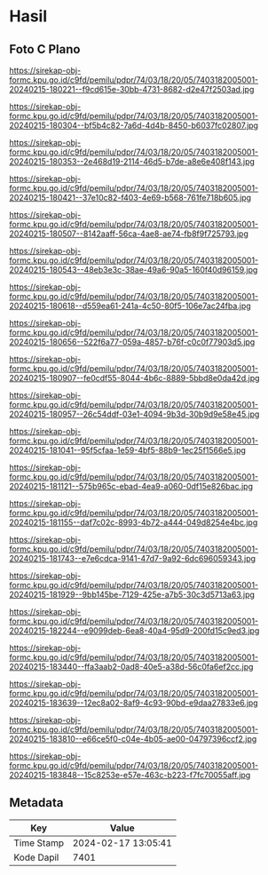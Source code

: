 # Hasil

## Foto C Plano

https://sirekap-obj-formc.kpu.go.id/c9fd/pemilu/pdpr/74/03/18/20/05/7403182005001-20240215-180221--f9cd615e-30bb-4731-8682-d2e47f2503ad.jpg

https://sirekap-obj-formc.kpu.go.id/c9fd/pemilu/pdpr/74/03/18/20/05/7403182005001-20240215-180304--bf5b4c82-7a6d-4d4b-8450-b6037fc02807.jpg

https://sirekap-obj-formc.kpu.go.id/c9fd/pemilu/pdpr/74/03/18/20/05/7403182005001-20240215-180353--2e468d19-2114-46d5-b7de-a8e6e408f143.jpg

https://sirekap-obj-formc.kpu.go.id/c9fd/pemilu/pdpr/74/03/18/20/05/7403182005001-20240215-180421--37e10c82-f403-4e69-b568-761fe718b605.jpg

https://sirekap-obj-formc.kpu.go.id/c9fd/pemilu/pdpr/74/03/18/20/05/7403182005001-20240215-180507--8142aaff-56ca-4ae8-ae74-fb8f9f725793.jpg

https://sirekap-obj-formc.kpu.go.id/c9fd/pemilu/pdpr/74/03/18/20/05/7403182005001-20240215-180543--48eb3e3c-38ae-49a6-90a5-160f40d96159.jpg

https://sirekap-obj-formc.kpu.go.id/c9fd/pemilu/pdpr/74/03/18/20/05/7403182005001-20240215-180618--d559ea61-241a-4c50-80f5-106e7ac24fba.jpg

https://sirekap-obj-formc.kpu.go.id/c9fd/pemilu/pdpr/74/03/18/20/05/7403182005001-20240215-180656--522f6a77-059a-4857-b76f-c0c0f77903d5.jpg

https://sirekap-obj-formc.kpu.go.id/c9fd/pemilu/pdpr/74/03/18/20/05/7403182005001-20240215-180907--fe0cdf55-8044-4b6c-8889-5bbd8e0da42d.jpg

https://sirekap-obj-formc.kpu.go.id/c9fd/pemilu/pdpr/74/03/18/20/05/7403182005001-20240215-180957--26c54ddf-03e1-4094-9b3d-30b9d9e58e45.jpg

https://sirekap-obj-formc.kpu.go.id/c9fd/pemilu/pdpr/74/03/18/20/05/7403182005001-20240215-181041--95f5cfaa-1e59-4bf5-88b9-1ec25f1566e5.jpg

https://sirekap-obj-formc.kpu.go.id/c9fd/pemilu/pdpr/74/03/18/20/05/7403182005001-20240215-181121--575b965c-ebad-4ea9-a060-0df15e826bac.jpg

https://sirekap-obj-formc.kpu.go.id/c9fd/pemilu/pdpr/74/03/18/20/05/7403182005001-20240215-181155--daf7c02c-8993-4b72-a444-049d8254e4bc.jpg

https://sirekap-obj-formc.kpu.go.id/c9fd/pemilu/pdpr/74/03/18/20/05/7403182005001-20240215-181743--e7e6cdca-9141-47d7-9a92-6dc696059343.jpg

https://sirekap-obj-formc.kpu.go.id/c9fd/pemilu/pdpr/74/03/18/20/05/7403182005001-20240215-181929--9bb145be-7129-425e-a7b5-30c3d5713a63.jpg

https://sirekap-obj-formc.kpu.go.id/c9fd/pemilu/pdpr/74/03/18/20/05/7403182005001-20240215-182244--e9099deb-6ea8-40a4-95d9-200fd15c9ed3.jpg

https://sirekap-obj-formc.kpu.go.id/c9fd/pemilu/pdpr/74/03/18/20/05/7403182005001-20240215-183440--ffa3aab2-0ad8-40e5-a38d-56c0fa6ef2cc.jpg

https://sirekap-obj-formc.kpu.go.id/c9fd/pemilu/pdpr/74/03/18/20/05/7403182005001-20240215-183639--12ec8a02-8af9-4c93-90bd-e9daa27833e6.jpg

https://sirekap-obj-formc.kpu.go.id/c9fd/pemilu/pdpr/74/03/18/20/05/7403182005001-20240215-183810--e66ce5f0-c04e-4b05-ae00-04797396ccf2.jpg

https://sirekap-obj-formc.kpu.go.id/c9fd/pemilu/pdpr/74/03/18/20/05/7403182005001-20240215-183848--15c8253e-e57e-463c-b223-f7fc70055aff.jpg


## Metadata

| Key        | Value               |
| ---------- | ------------------- |
| Time Stamp | 2024-02-17 13:05:41 |
| Kode Dapil | 7401                |




